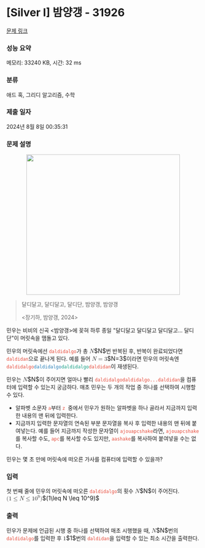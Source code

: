 # [Silver I] 밤양갱 - 31926 

[문제 링크](https://www.acmicpc.net/problem/31926) 

### 성능 요약

메모리: 33240 KB, 시간: 32 ms

### 분류

애드 혹, 그리디 알고리즘, 수학

### 제출 일자

2024년 8월 8일 00:35:31

### 문제 설명

<p style="text-align: center;"><img alt="" src="https://upload.acmicpc.net/2ebd27e9-0760-45bc-bc23-2cda874469a8/-/preview/" style="height: 366px; width: 400px;"></p>

<blockquote>
<p>달디달고, 달디달고, 달디단, 밤양갱, 밤양갱</p>

<p><장기하, 밤양갱, 2024></p>
</blockquote>

<p>민우는 비비의 신곡 <밤양갱>에 꽂혀 하루 종일 "달디달고 달디달고 달디달고... 달디단"이 머릿속을 맴돌고 있다. </p>

<p>민우의 머릿속에선 <code><span style="color:#e74c3c;">daldidalgo</span></code>가 총 <mjx-container class="MathJax" jax="CHTML" style="font-size: 109%; position: relative;"><mjx-math class="MJX-TEX" aria-hidden="true"><mjx-mi class="mjx-i"><mjx-c class="mjx-c1D441 TEX-I"></mjx-c></mjx-mi></mjx-math><mjx-assistive-mml unselectable="on" display="inline"><math xmlns="http://www.w3.org/1998/Math/MathML"><mi>N</mi></math></mjx-assistive-mml><span aria-hidden="true" class="no-mathjax mjx-copytext">$N$</span></mjx-container>번 반복된 후, 반복이 완료되었다면 <code><span style="color:#e74c3c;">daldidan</span></code>으로 끝나게 된다. 예를 들어 <mjx-container class="MathJax" jax="CHTML" style="font-size: 109%; position: relative;"><mjx-math class="MJX-TEX" aria-hidden="true"><mjx-mi class="mjx-i"><mjx-c class="mjx-c1D441 TEX-I"></mjx-c></mjx-mi><mjx-mo class="mjx-n" space="4"><mjx-c class="mjx-c3D"></mjx-c></mjx-mo><mjx-mn class="mjx-n" space="4"><mjx-c class="mjx-c33"></mjx-c></mjx-mn></mjx-math><mjx-assistive-mml unselectable="on" display="inline"><math xmlns="http://www.w3.org/1998/Math/MathML"><mi>N</mi><mo>=</mo><mn>3</mn></math></mjx-assistive-mml><span aria-hidden="true" class="no-mathjax mjx-copytext">$N=3$</span></mjx-container>이라면 민우의 머릿속엔 <code><span style="color:#e74c3c;">daldidalgo</span><span style="color:#2980b9;">daldidalgo</span><span style="color:#16a085;">daldidalgo</span><span style="color:#e74c3c;">daldidan</span></code>이 재생된다.</p>

<p>민우는 <mjx-container class="MathJax" jax="CHTML" style="font-size: 109%; position: relative;"><mjx-math class="MJX-TEX" aria-hidden="true"><mjx-mi class="mjx-i"><mjx-c class="mjx-c1D441 TEX-I"></mjx-c></mjx-mi></mjx-math><mjx-assistive-mml unselectable="on" display="inline"><math xmlns="http://www.w3.org/1998/Math/MathML"><mi>N</mi></math></mjx-assistive-mml><span aria-hidden="true" class="no-mathjax mjx-copytext">$N$</span></mjx-container>이 주어지면 얼마나 빨리 <code><span style="color:#e74c3c;">daldidalgodaldidalgo...daldidan</span></code>을 컴퓨터에 입력할 수 있는지 궁금하다. 매초 민우는 두 개의 작업 중 하나를 선택하여 시행할 수 있다.</p>

<ul>
	<li>알파벳 소문자 <code><span style="color:#e74c3c;">a</span></code>부터 <code><span style="color:#e74c3c;">z </span></code>중에서 민우가 원하는 알파벳을 하나 골라서 지금까지 입력한 내용의 맨 뒤에 입력한다.</li>
	<li>지금까지 입력한 문자열의 연속된 부분 문자열을 복사 후 입력한 내용의 맨 뒤에 붙여넣는다. 예를 들어 지금까지 작성한 문자열이 <code><span style="color:#e74c3c;">ajouapcshake</span></code>라면, <code><span style="color:#e74c3c;">ajouapcshake</span></code>를 복사할 수도, <code><span style="color:#e74c3c;">apc</span></code>를 복사할 수도 있지만, <code><span style="color:#e74c3c;">aashake</span></code>를 복사하여 붙여넣을 수는 없다.</li>
</ul>

<p>민우는 몇 초 만에 머릿속에 떠오른 가사를 컴퓨터에 입력할 수 있을까?</p>

### 입력 

 <p>첫 번째 줄에 민우의 머릿속에 떠오른 <code><span style="color:#e74c3c;">daldidalgo</span></code>의 횟수 <mjx-container class="MathJax" jax="CHTML" style="font-size: 109%; position: relative;"><mjx-math class="MJX-TEX" aria-hidden="true"><mjx-mi class="mjx-i"><mjx-c class="mjx-c1D441 TEX-I"></mjx-c></mjx-mi></mjx-math><mjx-assistive-mml unselectable="on" display="inline"><math xmlns="http://www.w3.org/1998/Math/MathML"><mi>N</mi></math></mjx-assistive-mml><span aria-hidden="true" class="no-mathjax mjx-copytext">$N$</span></mjx-container>이 주어진다. <mjx-container class="MathJax" jax="CHTML" style="font-size: 109%; position: relative;"><mjx-math class="MJX-TEX" aria-hidden="true"><mjx-mo class="mjx-n"><mjx-c class="mjx-c28"></mjx-c></mjx-mo><mjx-mn class="mjx-n"><mjx-c class="mjx-c31"></mjx-c></mjx-mn><mjx-mo class="mjx-n" space="4"><mjx-c class="mjx-c2264"></mjx-c></mjx-mo><mjx-mi class="mjx-i" space="4"><mjx-c class="mjx-c1D441 TEX-I"></mjx-c></mjx-mi><mjx-mo class="mjx-n" space="4"><mjx-c class="mjx-c2264"></mjx-c></mjx-mo><mjx-msup space="4"><mjx-mn class="mjx-n"><mjx-c class="mjx-c31"></mjx-c><mjx-c class="mjx-c30"></mjx-c></mjx-mn><mjx-script style="vertical-align: 0.393em;"><mjx-mn class="mjx-n" size="s"><mjx-c class="mjx-c39"></mjx-c></mjx-mn></mjx-script></mjx-msup><mjx-mo class="mjx-n"><mjx-c class="mjx-c29"></mjx-c></mjx-mo></mjx-math><mjx-assistive-mml unselectable="on" display="inline"><math xmlns="http://www.w3.org/1998/Math/MathML"><mo stretchy="false">(</mo><mn>1</mn><mo>≤</mo><mi>N</mi><mo>≤</mo><msup><mn>10</mn><mn>9</mn></msup><mo stretchy="false">)</mo></math></mjx-assistive-mml><span aria-hidden="true" class="no-mathjax mjx-copytext">$(1\leq N \leq 10^9)$</span> </mjx-container></p>

### 출력 

 <p>민우가 문제에 언급된 시행 중 하나를 선택하여 매초 시행했을 때, <mjx-container class="MathJax" jax="CHTML" style="font-size: 109%; position: relative;"><mjx-math class="MJX-TEX" aria-hidden="true"><mjx-mi class="mjx-i"><mjx-c class="mjx-c1D441 TEX-I"></mjx-c></mjx-mi></mjx-math><mjx-assistive-mml unselectable="on" display="inline"><math xmlns="http://www.w3.org/1998/Math/MathML"><mi>N</mi></math></mjx-assistive-mml><span aria-hidden="true" class="no-mathjax mjx-copytext">$N$</span></mjx-container>번의 <code><span style="color:#e74c3c;">daldidalgo</span></code>를 입력한 후 <mjx-container class="MathJax" jax="CHTML" style="font-size: 109%; position: relative;"><mjx-math class="MJX-TEX" aria-hidden="true"><mjx-mn class="mjx-n"><mjx-c class="mjx-c31"></mjx-c></mjx-mn></mjx-math><mjx-assistive-mml unselectable="on" display="inline"><math xmlns="http://www.w3.org/1998/Math/MathML"><mn>1</mn></math></mjx-assistive-mml><span aria-hidden="true" class="no-mathjax mjx-copytext">$1$</span></mjx-container>번의 <code><span style="color:#e74c3c;">daldidan</span></code>을 입력할 수 있는 최소 시간을 출력한다.</p>

